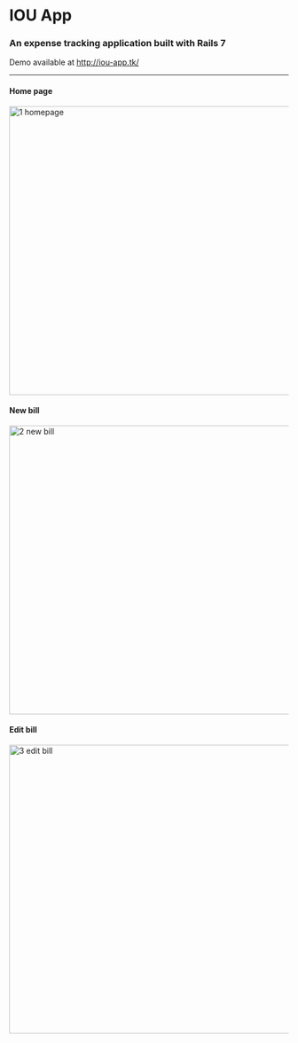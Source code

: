 # IOU App
### An expense tracking application built with Rails 7

Demo available at http://iou-app.tk/

<hr>

#### Home page
<img width="521" alt="1  homepage" src="https://user-images.githubusercontent.com/35932803/190051792-ac8b8948-c98d-4381-a0a5-6b5e5242c273.png">

#### New bill
<img width="521" alt="2  new bill" src="https://user-images.githubusercontent.com/35932803/190051793-ecdc1122-974c-48dc-abff-3aa97429b52c.png">

#### Edit bill
<img width="521" alt="3  edit bill" src="https://user-images.githubusercontent.com/35932803/190051795-8705af8f-3169-46cb-a09d-23ea29cdfbb3.png">
